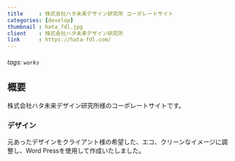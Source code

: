 ```yaml
---
title     : 株式会社ハタ未来デザイン研究所 コーポレートサイト
categories: [develop]
thumbnail : hata_fdl.jpg
client    : 株式会社ハタ未来デザイン研究所
link      : https://hata-fdl.com/
---
```

###### tags: `works`

## 概要

株式会社ハタ未来デザイン研究所様のコーポレートサイトです。

### デザイン

元あったデザインをクライアント様の希望した、エコ、クリーンなイメージに調整し、Word Pressを使用して作成いたしました。

